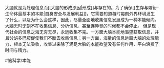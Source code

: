 大脑就是为处理信息而[[大脑的形成原因|形成]]与存在的。为了确保[[生存与繁衍-生命体最基本的本能|自身安全与发展利益]]，它需要知道每时每刻外界环境发生了什么，以及为什么会这样，因此，尽量全面地收集信息发展成为一种本能倾向。大脑无时无刻不在收集信息、分析信息，甚至连睡觉的时候都不会停止。
但是现代社会的信息之海无穷无尽，永远收集不完。一方面大脑本能地渴望获取信息，并且分泌多巴胺促使我们不断去收集信息；另一方面，海量的信息远超大脑的处理能力，根本无法吸收，收集过来除了满足大脑的本能欲望没有任何作用，平白浪费了时间与精力。

#脑科学/本能 